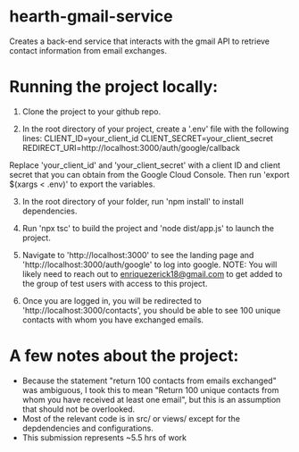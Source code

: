 # hearth-gmail-service
Creates a back-end service that interacts with the gmail API to retrieve contact information from email exchanges.


# Running the project locally:

1) Clone the project to your github repo.

2) In the root directory of your project, create a '.env' file with the following lines:
CLIENT_ID=your_client_id
CLIENT_SECRET=your_client_secret
REDIRECT_URI=http://localhost:3000/auth/google/callback

Replace 'your_client_id' and 'your_client_secret' with a client ID and client secret that you can obtain from the Google Cloud Console.
Then run 'export $(xargs < .env)' to export the variables. 

3) In the root directory of your folder, run 'npm install' to install dependencies.

4) Run 'npx tsc' to build the project and 'node dist/app.js' to launch the project.

5) Navigate to 'http://localhost:3000' to see the landing page and 'http://localhost:3000/auth/google' to log into google.
NOTE: You will likely need to reach out to enriquezerick18@gmail.com to get added to the group of test users with access to this project.

6) Once you are logged in, you will be redirected to 'http://localhost:3000/contacts', you should be able to see 100 unique contacts with whom you have exchanged emails.

# A few notes about the project:
- Because the statement "return 100 contacts from emails exchanged" was ambiguous, I took this to mean "Return 100 unique contacts from whom you have received at least one email", but this is an assumption that should not be overlooked.
- Most of the relevant code is in src/ or views/ except for the depdendencies and configurations. 
- This submission represents ~5.5 hrs of work
